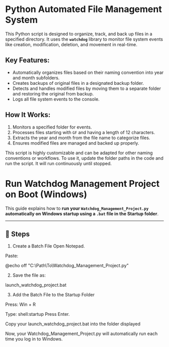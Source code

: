 # Python Automated File Management System

This Python script is designed to organize, track, and back up files in a specified directory. It uses the **`watchdog`** library to monitor file system events like creation, modification, deletion, and movement in real-time.

## Key Features:
- Automatically organizes files based on their naming convention into year and month subfolders.
- Creates backups of original files in a designated backup folder.
- Detects and handles modified files by moving them to a separate folder and restoring the original from backup.
- Logs all file system events to the console.

## How It Works:
1. Monitors a specified folder for events.
2. Processes files starting with `GF` and having a length of 12 characters.
3. Extracts the year and month from the file name to categorize files.
4. Ensures modified files are managed and backed up properly.

This script is highly customizable and can be adapted for other naming conventions or workflows. To use it, update the folder paths in the code and run the script. It will run continuously until stopped.




# Run Watchdog Management Project on Boot (Windows)

This guide explains how to **run your `Watchdog_Management_Project.py` automatically on Windows startup using a `.bat` file in the Startup folder**.

---

## 🚀 Steps


1. Create a Batch File
Open Notepad.

Paste:

@echo off
"C:\Path\To\Watchdog_Management_Project.py"

2. Save the file as:

launch_watchdog_project.bat

3. Add the Batch File to the Startup Folder

Press:
Win + R

Type:
shell:startup
Press Enter.

Copy your launch_watchdog_project.bat into the folder displayed

Now, your Watchdog_Management_Project.py will automatically run each time you log in to Windows.

